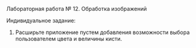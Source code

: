 Лабораторная работа № 12. Обработка изображений

Индивидуальное задание:

1. Расширьте приложение пустем добавления возможности выбора пользователем цвета и величины кисти.